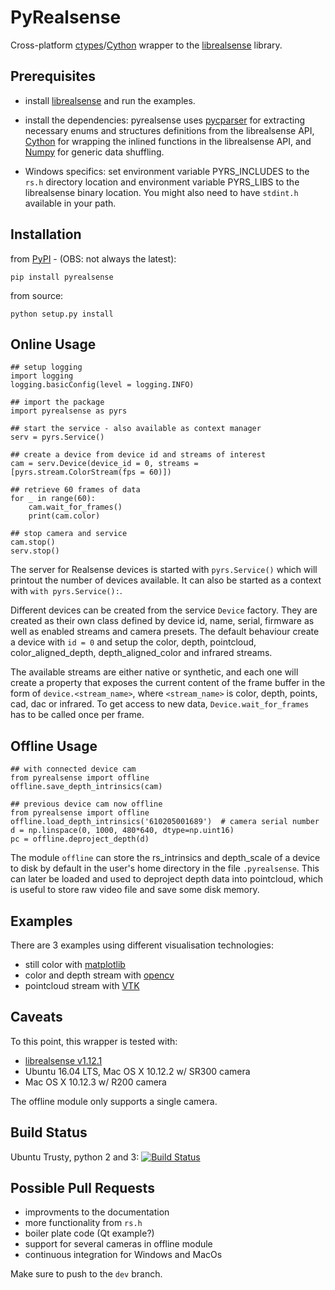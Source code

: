# PyRealsense

Cross-platform [ctypes](https://docs.python.org/2/library/ctypes.html)/[Cython](http://cython.org/) wrapper to the [librealsense](https://github.com/IntelRealSense/librealsense) library.


## Prerequisites

- install [librealsense](https://github.com/IntelRealSense/librealsense#installation-guide) and run the examples.

- install the dependencies: pyrealsense uses [pycparser](https://github.com/eliben/pycparser) for extracting necessary enums and structures definitions from the librealsense API, [Cython](http://cython.org/) for wrapping the inlined functions in the librealsense API, and [Numpy](http://www.numpy.org/) for generic data shuffling.

- Windows specifics: set environment variable PYRS_INCLUDES to the `rs.h` directory location and environment variable PYRS_LIBS to the librealsense binary location. You might also need to have `stdint.h` available in your path.


## Installation

from [PyPI](https://pypi.python.org/pypi/pyrealsense/2.0) - (OBS: not always the latest):

    pip install pyrealsense

from source:

    python setup.py install


## Online Usage

```
## setup logging
import logging
logging.basicConfig(level = logging.INFO)

## import the package
import pyrealsense as pyrs

## start the service - also available as context manager
serv = pyrs.Service()

## create a device from device id and streams of interest
cam = serv.Device(device_id = 0, streams = [pyrs.stream.ColorStream(fps = 60)])

## retrieve 60 frames of data
for _ in range(60):
    cam.wait_for_frames()
    print(cam.color)

## stop camera and service
cam.stop()
serv.stop()
```

The server for Realsense devices is started with `pyrs.Service()` which will printout the number of devices available. It can also be started as a context with `with pyrs.Service():`.

Different devices can be created from the service `Device` factory. They are created as their own class defined by device id, name, serial, firmware as well as enabled streams and camera presets. The default behaviour create a device with `id = 0` and setup the color, depth, pointcloud, color_aligned_depth, depth_aligned_color and infrared streams.

The available streams are either native or synthetic, and each one will create a property that exposes the current content of the frame buffer in the form of `device.<stream_name>`, where `<stream_name>` is color, depth, points, cad, dac or infrared. To get access to new data, `Device.wait_for_frames` has to be called once per frame.


## Offline Usage
```
## with connected device cam
from pyrealsense import offline
offline.save_depth_intrinsics(cam)
```

```
## previous device cam now offline
from pyrealsense import offline
offline.load_depth_intrinsics('610205001689')  # camera serial number
d = np.linspace(0, 1000, 480*640, dtype=np.uint16)
pc = offline.deproject_depth(d)
```

The module `offline` can store the rs_intrinsics and depth_scale of a device to disk by default in the user's home directory in the file `.pyrealsense`. This can later be loaded and used to deproject depth data into pointcloud, which is useful to store raw video file and save some disk memory.


## Examples

There are 3 examples using different visualisation technologies:
- still color with [matplotlib](http://matplotlib.org/)
- color and depth stream with [opencv](http://opencv.org/)
- pointcloud stream with [VTK](http://www.vtk.org/)


## Caveats

To this point, this wrapper is tested with:

- [librealsense v1.12.1](https://github.com/IntelRealSense/librealsense/tree/v1.12.1)
- Ubuntu 16.04 LTS, Mac OS X 10.12.2 w/ SR300 camera
- Mac OS X 10.12.3 w/ R200 camera

The offline module only supports a single camera.


## Build Status

Ubuntu Trusty, python 2 and 3: [![Build Status](https://travis-ci.org/toinsson/pyrealsense.svg?branch=master)](https://travis-ci.org/toinsson/pyrealsense)


## Possible Pull Requests

- improvments to the documentation
- more functionality from `rs.h`
- boiler plate code (Qt example?)
- support for several cameras in offline module
- continuous integration for Windows and MacOs

Make sure to push to the `dev` branch.

